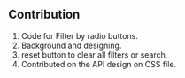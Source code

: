## Contribution

1. Code for Filter by radio buttons.
2. Background and designing.
3. reset button to clear all filters or search.
4. Contributed on the API design on CSS file.